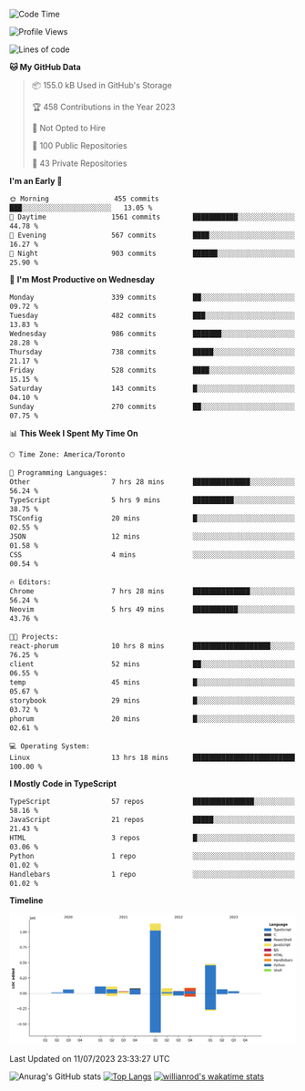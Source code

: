 <!--START_SECTION:waka-->
![Code Time](http://img.shields.io/badge/Code%20Time-391%20hrs%2013%20mins-blue)

![Profile Views](http://img.shields.io/badge/Profile%20Views-0-blue)

![Lines of code](https://img.shields.io/badge/From%20Hello%20World%20I%27ve%20Written-2.3%20million%20lines%20of%20code-blue)

**🐱 My GitHub Data** 

> 📦 155.0 kB Used in GitHub's Storage 
 > 
> 🏆 458 Contributions in the Year 2023
 > 
> 🚫 Not Opted to Hire
 > 
> 📜 100 Public Repositories 
 > 
> 🔑 43 Private Repositories 
 > 
**I'm an Early 🐤** 

```text
🌞 Morning                455 commits         ███░░░░░░░░░░░░░░░░░░░░░░   13.05 % 
🌆 Daytime                1561 commits        ███████████░░░░░░░░░░░░░░   44.78 % 
🌃 Evening                567 commits         ████░░░░░░░░░░░░░░░░░░░░░   16.27 % 
🌙 Night                  903 commits         ██████░░░░░░░░░░░░░░░░░░░   25.90 % 
```
📅 **I'm Most Productive on Wednesday** 

```text
Monday                   339 commits         ██░░░░░░░░░░░░░░░░░░░░░░░   09.72 % 
Tuesday                  482 commits         ███░░░░░░░░░░░░░░░░░░░░░░   13.83 % 
Wednesday                986 commits         ███████░░░░░░░░░░░░░░░░░░   28.28 % 
Thursday                 738 commits         █████░░░░░░░░░░░░░░░░░░░░   21.17 % 
Friday                   528 commits         ████░░░░░░░░░░░░░░░░░░░░░   15.15 % 
Saturday                 143 commits         █░░░░░░░░░░░░░░░░░░░░░░░░   04.10 % 
Sunday                   270 commits         ██░░░░░░░░░░░░░░░░░░░░░░░   07.75 % 
```


📊 **This Week I Spent My Time On** 

```text
🕑︎ Time Zone: America/Toronto

💬 Programming Languages: 
Other                    7 hrs 28 mins       ██████████████░░░░░░░░░░░   56.24 % 
TypeScript               5 hrs 9 mins        ██████████░░░░░░░░░░░░░░░   38.75 % 
TSConfig                 20 mins             █░░░░░░░░░░░░░░░░░░░░░░░░   02.55 % 
JSON                     12 mins             ░░░░░░░░░░░░░░░░░░░░░░░░░   01.58 % 
CSS                      4 mins              ░░░░░░░░░░░░░░░░░░░░░░░░░   00.54 % 

🔥 Editors: 
Chrome                   7 hrs 28 mins       ██████████████░░░░░░░░░░░   56.24 % 
Neovim                   5 hrs 49 mins       ███████████░░░░░░░░░░░░░░   43.76 % 

🐱‍💻 Projects: 
react-phorum             10 hrs 8 mins       ███████████████████░░░░░░   76.25 % 
client                   52 mins             ██░░░░░░░░░░░░░░░░░░░░░░░   06.55 % 
temp                     45 mins             █░░░░░░░░░░░░░░░░░░░░░░░░   05.67 % 
storybook                29 mins             █░░░░░░░░░░░░░░░░░░░░░░░░   03.72 % 
phorum                   20 mins             █░░░░░░░░░░░░░░░░░░░░░░░░   02.61 % 

💻 Operating System: 
Linux                    13 hrs 18 mins      █████████████████████████   100.00 % 
```

**I Mostly Code in TypeScript** 

```text
TypeScript               57 repos            ███████████████░░░░░░░░░░   58.16 % 
JavaScript               21 repos            █████░░░░░░░░░░░░░░░░░░░░   21.43 % 
HTML                     3 repos             █░░░░░░░░░░░░░░░░░░░░░░░░   03.06 % 
Python                   1 repo              ░░░░░░░░░░░░░░░░░░░░░░░░░   01.02 % 
Handlebars               1 repo              ░░░░░░░░░░░░░░░░░░░░░░░░░   01.02 % 
```



**Timeline**

![Lines of Code chart](https://raw.githubusercontent.com/wise-introvert/wise-introvert/master/assets/bar_graph.png)


 Last Updated on 11/07/2023 23:33:27 UTC
<!--END_SECTION:waka-->

![Anurag's GitHub stats](https://github-readme-stats.vercel.app/api?username=wise-introvert&count_private=true&show_icons=true)
[![Top Langs](https://github-readme-stats.vercel.app/api/top-langs/?username=wise-introvert&langs_count=10)](https://github.com/anuraghazra/github-readme-stats)
[![willianrod's wakatime stats](https://github-readme-stats.vercel.app/api/wakatime?username=wiseintrovert)](https://github.com/anuraghazra/github-readme-stats)
